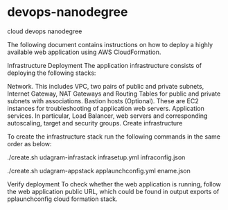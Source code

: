 # devops-nanodegree
cloud devops nanodegree 

The following document contains instructions on how to deploy a highly available web application using AWS CloudFormation.

Infrastructure Deployment
The application infrastructure consists of deploying the following stacks:

Network. This includes VPC, two pairs of public and private subnets, Internet Gateway, NAT Gateways and Routing Tables for public and private subnets with associations.
Bastion hosts (Optional). These are EC2 instances for troubleshooting of application web servers.
Application services. In particular, Load Balancer, web servers and corresponding autoscaling, target and security groups.
Create infrastructure

To create the infrastructure stack run the following commands in the same order as below:

./create.sh udagram-infrastack infrasetup.yml infraconfig.json

./create.sh udagram-appstack applaunchconfig.yml ename.json

Verify deployment
To check whether the web application is running, follow the web application public URL, which could be found in output exports of pplaunchconfig cloud formation stack.
